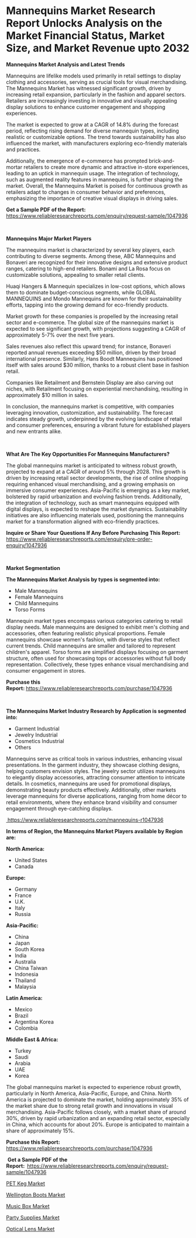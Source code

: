<p><h1>Mannequins Market Research Report Unlocks Analysis on the Market Financial Status, Market Size, and Market Revenue upto 2032</h1></p><p><strong>Mannequins Market Analysis and Latest Trends</strong></p>
<p><p>Mannequins are lifelike models used primarily in retail settings to display clothing and accessories, serving as crucial tools for visual merchandising. The Mannequins Market has witnessed significant growth, driven by increasing retail expansion, particularly in the fashion and apparel sectors. Retailers are increasingly investing in innovative and visually appealing display solutions to enhance customer engagement and shopping experiences.</p><p>The market is expected to grow at a CAGR of 14.8% during the forecast period, reflecting rising demand for diverse mannequin types, including realistic or customizable options. The trend towards sustainability has also influenced the market, with manufacturers exploring eco-friendly materials and practices.</p><p>Additionally, the emergence of e-commerce has prompted brick-and-mortar retailers to create more dynamic and attractive in-store experiences, leading to an uptick in mannequin usage. The integration of technology, such as augmented reality features in mannequins, is further shaping the market. Overall, the Mannequins Market is poised for continuous growth as retailers adapt to changes in consumer behavior and preferences, emphasizing the importance of creative visual displays in driving sales.</p></p>
<p><strong>Get a Sample PDF of the Report:&nbsp;</strong> <a href="https://www.reliableresearchreports.com/enquiry/request-sample/1047936?utm_campaign=28&utm_medium=2&utm_source=Github&utm_content=ia&utm_term=04042025&utm_id=mannequins">https://www.reliableresearchreports.com/enquiry/request-sample/1047936</a></p>
<p>&nbsp;</p>
<p><strong>Mannequins Major Market Players</strong></p>
<p><p>The mannequins market is characterized by several key players, each contributing to diverse segments. Among these, ABC Mannequins and Bonaveri are recognized for their innovative designs and extensive product ranges, catering to high-end retailers. Bonami and La Rosa focus on customizable solutions, appealing to smaller retail clients. </p><p>Huaqi Hangers & Mannequin specializes in low-cost options, which allows them to dominate budget-conscious segments, while GLOBAL MANNEQUINS and Mondo Mannequins are known for their sustainability efforts, tapping into the growing demand for eco-friendly products. </p><p>Market growth for these companies is propelled by the increasing retail sector and e-commerce. The global size of the mannequins market is expected to see significant growth, with projections suggesting a CAGR of approximately 5-7% over the next five years. </p><p>Sales revenues also reflect this upward trend; for instance, Bonaveri reported annual revenues exceeding $50 million, driven by their broad international presence. Similarly, Hans Boodt Mannequins has positioned itself with sales around $30 million, thanks to a robust client base in fashion retail. </p><p>Companies like Retailment and Bernstein Display are also carving out niches, with Retailment focusing on experiential merchandising, resulting in approximately $10 million in sales. </p><p>In conclusion, the mannequins market is competitive, with companies leveraging innovation, customization, and sustainability. The forecast indicates steady growth, underpinned by the evolving landscape of retail and consumer preferences, ensuring a vibrant future for established players and new entrants alike.</p></p>
<p>&nbsp;</p>
<p><strong>What Are The Key Opportunities For Mannequins Manufacturers?</strong></p>
<p><p>The global mannequins market is anticipated to witness robust growth, projected to expand at a CAGR of around 5% through 2028. This growth is driven by increasing retail sector developments, the rise of online shopping requiring enhanced visual merchandising, and a growing emphasis on immersive consumer experiences. Asia-Pacific is emerging as a key market, bolstered by rapid urbanization and evolving fashion trends. Additionally, the integration of technology, such as smart mannequins equipped with digital displays, is expected to reshape the market dynamics. Sustainability initiatives are also influencing materials used, positioning the mannequins market for a transformation aligned with eco-friendly practices.</p></p>
<p><strong>Inquire or Share Your Questions If Any Before Purchasing This Report:</strong> <a href="https://www.reliableresearchreports.com/enquiry/pre-order-enquiry/1047936?utm_campaign=28&utm_medium=2&utm_source=Github&utm_content=ia&utm_term=04042025&utm_id=mannequins">https://www.reliableresearchreports.com/enquiry/pre-order-enquiry/1047936</a></p>
<p>&nbsp;</p>
<p><strong>Market Segmentation</strong></p>
<p><strong>The Mannequins Market Analysis by types is segmented into:</strong></p>
<p><ul><li>Male Mannequins</li><li>Female Mannequins</li><li>Child Mannequins</li><li>Torso Forms</li></ul></p>
<p><p>Mannequin market types encompass various categories catering to retail display needs. Male mannequins are designed to exhibit men's clothing and accessories, often featuring realistic physical proportions. Female mannequins showcase women's fashion, with diverse styles that reflect current trends. Child mannequins are smaller and tailored to represent children's apparel. Torso forms are simplified displays focusing on garment structure, often used for showcasing tops or accessories without full body representation. Collectively, these types enhance visual merchandising and consumer engagement in stores.</p></p>
<p><strong>Purchase this Report:&nbsp;</strong><a href="https://www.reliableresearchreports.com/purchase/1047936?utm_campaign=28&utm_medium=2&utm_source=Github&utm_content=ia&utm_term=04042025&utm_id=mannequins">https://www.reliableresearchreports.com/purchase/1047936</a></p>
<p>&nbsp;</p>
<p><strong>The Mannequins Market Industry Research by Application is segmented into:</strong></p>
<p><ul><li>Garment Industrial</li><li>Jewelry Industrial</li><li>Cosmetics Industrial</li><li>Others</li></ul></p>
<p><p>Mannequins serve as critical tools in various industries, enhancing visual presentations. In the garment industry, they showcase clothing designs, helping customers envision styles. The jewelry sector utilizes mannequins to elegantly display accessories, attracting consumer attention to intricate details. In cosmetics, mannequins are used for promotional displays, demonstrating beauty products effectively. Additionally, other markets leverage mannequins for diverse applications, ranging from home décor to retail environments, where they enhance brand visibility and consumer engagement through eye-catching displays.</p></p>
<p><a href="https://www.reliableresearchreports.com/mannequins-r1047936?utm_campaign=28&utm_medium=2&utm_source=Github&utm_content=ia&utm_term=04042025&utm_id=mannequins">&nbsp;https://www.reliableresearchreports.com/mannequins-r1047936</a></p>
<p><strong>In terms of Region, the Mannequins Market Players available by Region are:</strong></p>
<p>
    <p> <strong> North America: </strong>
        <ul>
            <li>United States</li>
            <li>Canada</li>
        </ul>
        </p> 
    <p> <strong> Europe: </strong>
        <ul>
            <li>Germany</li>
            <li>France</li>
            <li>U.K.</li>
            <li>Italy</li>
            <li>Russia</li>
        </ul>
        </p> 
    <p> <strong> Asia-Pacific: </strong>
        <ul>
            <li>China</li>
            <li>Japan</li>
            <li>South Korea</li>
            <li>India</li>
            <li>Australia</li>
            <li>China Taiwan</li>
            <li>Indonesia</li>
            <li>Thailand</li>
            <li>Malaysia</li>
        </ul>
        </p> 
    <p> <strong> Latin America: </strong>
        <ul>
            <li>Mexico</li>
            <li>Brazil</li>
            <li>Argentina Korea</li>
            <li>Colombia</li>
        </ul>
        </p> 
    <p> <strong> Middle East & Africa: </strong>
        <ul>
            <li>Turkey</li>
            <li>Saudi</li>
            <li>Arabia</li>
            <li>UAE</li>
            <li>Korea</li>
        </ul>
    </p>
    </p>
<p><p>The global mannequins market is expected to experience robust growth, particularly in North America, Asia-Pacific, Europe, and China. North America is projected to dominate the market, holding approximately 35% of the market share due to strong retail growth and innovations in visual merchandising. Asia-Pacific follows closely, with a market share of around 30%, driven by rapid urbanization and an expanding retail sector, especially in China, which accounts for about 20%. Europe is anticipated to maintain a share of approximately 15%.</p></p>
<p><strong>Purchase this Report: </strong><a href="https://www.reliableresearchreports.com/purchase/1047936?utm_campaign=28&utm_medium=2&utm_source=Github&utm_content=ia&utm_term=04042025&utm_id=mannequins">https://www.reliableresearchreports.com/purchase/1047936</a></p>
<p>&nbsp;<strong>Get a Sample PDF of the Report:&nbsp;&nbsp;</strong><a href="https://www.reliableresearchreports.com/enquiry/request-sample/1047936?utm_campaign=28&utm_medium=2&utm_source=Github&utm_content=ia&utm_term=04042025&utm_id=mannequins">https://www.reliableresearchreports.com/enquiry/request-sample/1047936</a></p>
<p><strong></strong></p>
<p><p><a href="https://github.com/duzcupetriv/Market-Research-Report-List-1/blob/main/pet-keg-market.md?utm_campaign=28&utm_medium=2&utm_source=Github&utm_content=ia&utm_term=04042025&utm_id=mannequins">PET Keg Market</a></p><p><a href="https://github.com/okornevonywx/Market-Research-Report-List-1/blob/main/wellington-boots-market.md?utm_campaign=28&utm_medium=2&utm_source=Github&utm_content=ia&utm_term=04042025&utm_id=mannequins">Wellington Boots Market</a></p><p><a href="https://github.com/abexjeliti/Market-Research-Report-List-1/blob/main/music-box-market.md?utm_campaign=28&utm_medium=2&utm_source=Github&utm_content=ia&utm_term=04042025&utm_id=mannequins">Music Box Market</a></p><p><a href="https://github.com/hervedeidadw/Market-Research-Report-List-1/blob/main/party-supplies-market.md?utm_campaign=28&utm_medium=2&utm_source=Github&utm_content=ia&utm_term=04042025&utm_id=mannequins">Party Supplies Market</a></p><p><a href="https://github.com/nwogudimouix/Market-Research-Report-List-1/blob/main/optical-lens-market.md?utm_campaign=28&utm_medium=2&utm_source=Github&utm_content=ia&utm_term=04042025&utm_id=mannequins">Optical Lens Market</a></p></p>